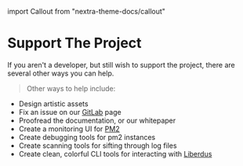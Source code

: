 import Callout from "nextra-theme-docs/callout"

# Support The Project

If you aren't a developer, but still wish to support the project, there are several other ways you can help.

<Callout emoji="🙋‍♀️🙋‍♂️" type="default">

> Other ways to help include:

- Design artistic assets
- Fix an issue on our [GitLab](https://gitlab.com/shardus) page
- Proofread the documentation, or our whitepaper
- Create a monitoring UI for [PM2](https://pm2.keymetrics.io/)
- Create debugging tools for pm2 instances
- Create scanning tools for sifting through log files
- Create clean, colorful CLI tools for interacting with [Liberdus](https://liberdus.com)

</Callout>
